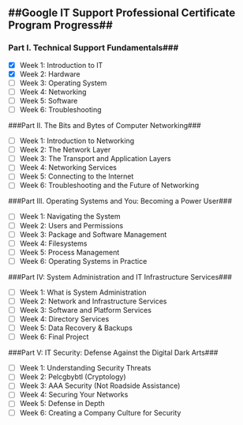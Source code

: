 ##Google IT Support Professional Certificate Program Progress##
---
### Part I. Technical Support Fundamentals###
- [x] Week 1: Introduction to IT
- [x] Week 2: Hardware
- [ ] Week 3: Operating System
- [ ] Week 4: Networking
- [ ] Week 5: Software
- [ ] Week 6: Troubleshooting

###Part II. The Bits and Bytes of Computer Networking###
- [ ] Week 1: Introduction to Networking
- [ ] Week 2: The Network Layer
- [ ] Week 3: The Transport and Application Layers
- [ ] Week 4: Networking Services 
- [ ] Week 5: Connecting to the Internet
- [ ] Week 6: Troubleshooting and the Future of Networking

###Part III. Operating Systems and You: Becoming a Power User###
- [ ] Week 1: Navigating the System
- [ ] Week 2: Users and Permissions
- [ ] Week 3: Package and Software Management
- [ ] Week 4: Filesystems
- [ ] Week 5: Process Management
- [ ] Week 6: Operating Systems in Practice

###Part IV: System Administration and IT Infrastructure Services###
- [ ] Week 1: What is System Administration
- [ ] Week 2: Network and Infrastructure Services
- [ ] Week 3: Software and Platform Services
- [ ] Week 4: Directory Services
- [ ] Week 5: Data Recovery & Backups
- [ ] Week 6: Final Project

###Part V: IT Security: Defense Against the Digital Dark Arts###
- [ ] Week 1: Understanding Security Threats
- [ ] Week 2: Pelcgbybtl (Cryptology)
- [ ] Week 3: AAA Security (Not Roadside Assistance)
- [ ] Week 4: Securing Your Networks
- [ ] Week 5: Defense in Depth
- [ ] Week 6: Creating a Company Culture for Security
